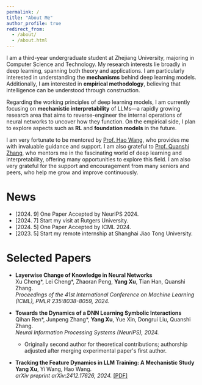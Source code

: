 ```yaml
---
permalink: /
title: "About Me"
author_profile: true
redirect_from: 
  - /about/
  - /about.html
---
```

<meta name="google-site-verification" content="3jHCvvjjHd8hV4pVSWJ0hARkGtHqr54KgdCJ_YRbXQo" />

I am a third-year undergraduate student at Zhejiang University, majoring in Computer Science and Technology. My research interests lie broadly in deep learning, spanning both theory and applications. I am particularly interested in understanding the **mechanisms** behind deep learning models. Additionally, I am interested in **empirical methodology**, believing that intelligence can be understood through construction.

Regarding the working principles of deep learning models, I am currently focusing on **mechanistic interpretability** of LLMs—a rapidly growing research area that aims to reverse-engineer the internal operations of neural networks to uncover how they function. On the empirical side, I plan to explore aspects such as **RL** and **foundation models** in the future.

I am very fortunate to be mentored by [Prof. Hao Wang](http://www.wanghao.in/), who provides me with invaluable guidance and support. I am also grateful to [Prof. Quanshi Zhang](http://qszhang.com/), who mentors me in the fascinating world of deep learning and interpretability, offering many opportunities to explore this field. I am also very grateful for the support and encouragement from many seniors and peers, who help me grow and improve continuously.

News
======
- [2024. 9] One Paper Accepted by NeurIPS 2024.
- [2024. 7] Start my visit at Rutgers University.
- [2024. 5] One Paper Accepted by ICML 2024.
- [2023. 5] Start my remote internship at Shanghai Jiao Tong University.

Selected Papers
======

- **Layerwise Change of Knowledge in Neural Networks**  
  Xu Cheng\*, Lei Cheng\*, Zhaoran Peng, **Yang Xu**, Tian Han, Quanshi Zhang.  
  *Proceedings of the 41st International Conference on Machine Learning (ICML), PMLR 235:8038-8059, 2024.*

- **Towards the Dynamics of a DNN Learning Symbolic Interactions**  
  Qihan Ren\*, Junpeng Zhang\*, **Yang Xu**, Yue Xin, Dongrui Liu, Quanshi Zhang.  
  *Neural Information Processing Systems (NeurIPS), 2024.*
    - Originally second author for theoretical contributions; authorship adjusted after merging experimental paper's first author.

- **Tracking the Feature Dynamics in LLM Training: A Mechanistic Study**  
  **Yang Xu**, Yi Wang, Hao Wang.  
  *arXiv preprint arXiv:2412.17626, 2024.*
  [\[PDF\]](\files\arXiv_v2.pdf)
